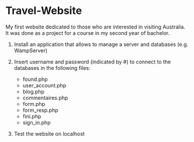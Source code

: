 # Travel-Website
My first website dedicated to those who are interested in visiting Australia. It was done as a project for a course in my second year of bachelor.

1) Install an application that allows to manage a server and databases (e.g. WampServer)

2) Insert username and password (indicated by #) to connect to the databases in the following files: 
    - found.php
    - user_account.php
    - blog.php
    - commentaires.php
    - form.php
    - form_resp.php
    - fini.php
    - sign_in.php

3) Test the website on localhost
